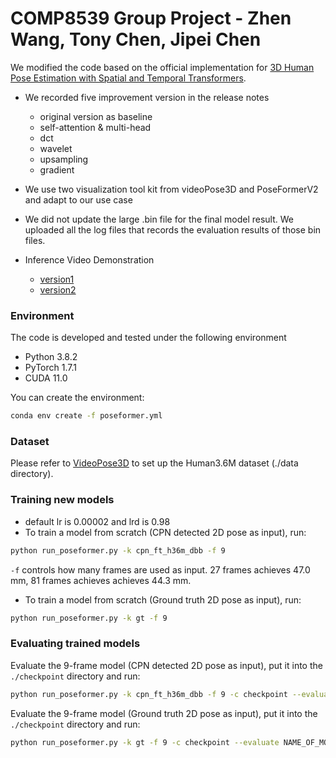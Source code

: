 # COMP8539 Group Project - Zhen Wang, Tony Chen, Jipei Chen

We modified the code based on the official implementation for [3D Human Pose Estimation with Spatial and Temporal Transformers](https://arxiv.org/pdf/2103.10455.pdf).
- We recorded five improvement version in the release notes
  - original version as baseline
  - self-attention & multi-head
  - dct
  - wavelet
  - upsampling
  - gradient
- We use two visualization tool kit from videoPose3D and PoseFormerV2 and adapt to our use case
- We did not update the large .bin file for the final model result. We uploaded all the log files that records the evaluation results of those bin files.

- Inference Video Demonstration 
    - [version1](https://github.com/WangZhen-Ryan/PoseFormerV1-COMP8539/blob/main/visualisation/01/data/output.mp4)
    - [version2](https://drive.google.com/drive/folders/1R0PXb9Y1ninF9YuRj11Y8vhSPi6su7IZ?usp=sharing)

### Environment

The code is developed and tested under the following environment

* Python 3.8.2
* PyTorch 1.7.1
* CUDA 11.0

You can create the environment:
```bash
conda env create -f poseformer.yml
```

### Dataset

 Please refer to [VideoPose3D](https://github.com/facebookresearch/VideoPose3D) to set up the Human3.6M dataset  (./data directory). 

### Training new models

* default lr is 0.00002 and lrd is 0.98
* To train a model from scratch (CPN detected 2D pose as input), run:

```bash
python run_poseformer.py -k cpn_ft_h36m_dbb -f 9
```

`-f` controls how many frames are used as input. 27 frames achieves 47.0 mm, 81 frames achieves achieves 44.3 mm. 

* To train a model from scratch (Ground truth 2D pose as input), run:

```bash
python run_poseformer.py -k gt -f 9
```

### Evaluating trained models

Evaluate the 9-frame model (CPN detected 2D pose as input), put it into the `./checkpoint` directory and run:

```bash
python run_poseformer.py -k cpn_ft_h36m_dbb -f 9 -c checkpoint --evaluate NAME_OF_MODEL.bin
```

Evaluate the 9-frame model (Ground truth 2D pose as input), put it into the `./checkpoint` directory and run:

```bash
python run_poseformer.py -k gt -f 9 -c checkpoint --evaluate NAME_OF_MODEL.bin
```


